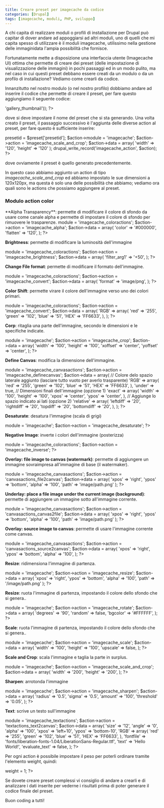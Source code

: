 ```yaml
---
title: Creare preset per imagecache da codice
categories: [Drupal]
tags: [imagecache, moduli, PHP, sviluppo]
---
```

A chi capita di realizzare moduli o profili di installazione per Drupal può capitar di dover andare ad appoggiarsi ad altri moduli, uno di quelli che mi capita spesso di utilizzare è il moduli imagecache, utilissimo nella gestione delle immaginidata l'ampia possibilità che fornisce.

Fortunatamente mette a disposizione una interfaccia utente (Imagecache UI) ottima che permette di creare dei preset (delle impostazione di visualizzazione delle immagini) in pochi passaggi ed in un modo pulito, ma nel caso in cui questi preset debbano essere creati da un modulo o da un profilo di installazione? Vediamo come crearli da codice.
<!--break-->
Innanzitutto nel nostro modulo (o nel nostro profilo) dobbiamo andare ad inserire il codice che permette di creare il preset, per fare questo aggiungiamo il seguente codice:
<?php
$preset = imagecache_preset_save(array('presetname' => 'gallery_thumbnail'));
?>
dove si deve impostare il nome del preset che si sta generando. Una volta creato il preset, il passaggio successivo è l'aggiunta delle diverse action al preset, per fare questo è sufficiente inserire:
<?php
$action->presetid = $preset['presetid'];
$action->module = 'imagecache';
$action->action = 'imagecache_scale_and_crop';
$action->data = array( 'width' => '120', 'height' => '120' );
drupal_write_record('imagecache_action', $action);
?>
dove ovviamente il preset è quello generato precedentemente.

In questo caso abbiamo aggiunto un action di tipo _imagecache_scale_and_crop_ ed abbiamo impostato le sue dimensioni a 120x120px, ma questa è solo una delle possibilità che abbiamo; vediamo ora quali sono le actions che possiamo aggiungere al preset.

<h3>Modulo action color</h3>
**Alpha Transparency**: permette di modificare il colore di sfondo da usare come canale alpha e permette di impostare il colore di sfondo per rimuovere le trasparenze.
<?php
$action->module = 'imagecache_coloractions';
$action->action = 'imagecache_alpha';
$action->data = array(
  'color' => '#000000',
  'flatten' => '120',
);
?>

**Brightness**: permette di modificare la luminosità dell'immagine
<?php
$action->module = 'imagecache_coloractions';
$action->action = 'imagecache_brightness';
$action->data = array(
  'filter_arg1' => '+50',
);
?>

**Change File format**: permette di modificare il formato dell'immagine.
<?php
$action->module = 'imagecache_coloractions';
$action->action = 'imagecache_convert';
$action->data = array(
  'format' => 'image/png',
);
?>

**Color Shift**: permette virare il colore dell'immagine verso uno dei colori primari.
<?php
$action->module = 'imagecache_coloractions';
$action->action = 'imagecache_convert';
$action->data = array(
  'RGB' => array(
    'red' => '255',
    'green' => '102',
    'blue' => '51',
    'HEX' => 'FF6633',
  ),
);
?>

**Corp**: ritaglia una parte dell'immagine, secondo le dimensioni e le specifiche indicate.
<?php
$action->module = 'imagecache';
$action->action = 'imagecache_crop';
$action->data = array(
  'width' =>  '100',
  'height' => '100',
  'xoffset' => 'center',
  'yoffset' => 'center',
);
?>

**Define Canvas**: modifica la dimensione dell'immagine.
<?php
$action->module = 'imagecache_canvasactions';
$action->action = 'imagecache_definecanvas';
$action->data = array(
  // Colore delo spazio laterale aggiunto (lasciare tutto vuoto per averlo trasparente)
  'RGB' => array(
    'red' => '255',
    'green' => '102',
    'blue' => '51',
    'HEX' => 'FF6633',
  ),
  'under' => true,
  // Dimensioni finali dell'immagine (opzione 1)
  'exact' => array(
    'width' => '100',
    'height' => '100',
    'xpos' => 'center',
    'ypos' => 'center',
  ),
  // Aggiunge lo spazio indicato ai lati (opzione 2)
  'relative' => array(
    'leftdiff' => '20',
    'rightdiff' => '20',
    'topdiff' => '20',
    'bottomdiff' => '20',
  ),
);
?>

**Desaturate**: desatura l'immagine (scala di grigi)
<?php
$action->module = 'imagecache';
$action->action = 'imagecache_desaturate';
?>

**Negative Image**: inverte i colori dell'immagine (posterizza)
<?php
$action->module = 'imagecache_coloractions';
$action->action = 'imagecache_inverse';
?>

**Overlay: file image to canvas (watermark)**: permette di aggiungere un immagine sovraimpresa all'immagine di base (il watermaker).
<?php
$action->module = 'imagecache_canvasactions';
$action->action = 'canvasactions_file2canvas';
$action->data = array(
  'xpos' => 'right',
  'ypos' => 'bottom',
  'alpha' => '100',
  'path' => 'image/path.png'
);
?>

**Underlay: place a file image under the current image (background)**: permette di aggiungere un immagine sotto all'immagine corrente.
<?php
$action->module = 'imagecache_canvasactions';
$action->action = 'canvasactions_canvas2file';
$action->data = array(
  'xpos' => 'right',
  'ypos' => 'bottom',
  'alpha' => '100',
  'path' => 'image/path.png'
);
?>

**Overlay: source image to canvas**: permette di usare l'immagine corrente come canvas.
<?php
$action->module = 'imagecache_canvasactions';
$action->action = 'canvasactions_source2canvas';
$action->data = array(
  'xpos' => 'right',
  'ypos' => 'bottom',
  'alpha' => '100',
);
?>

**Resize**: ridimensiona l'immagine di partenza.
<?php
$action->module = 'imagecache';
$action->action = 'imagecache_resize';
$action->data = array(
  'xpos' => 'right',
  'ypos' => 'bottom',
  'alpha' => '100',
  'path' => '/image/path.png'
);
?>

**Resize**: ruota l'immagine di partenza, impostando il colore dello sfondo che si genera..
<?php
$action->module = 'imagecache';
$action->action = 'imagecache_rotate';
$action->data = array(
  'degrees' => '90',
  'random' => false,
  'bgcolor' => '#FFFFFF',
);
?>

**Scale**: ruota l'immagine di partenza, impostando il colore dello sfondo che si genera..
<?php
$action->module = 'imagecache';
$action->action = 'imagecache_scale';
$action->data = array(
  'width' => '100',
  'height' => '100',
  'upscale' => false,
);
?>

**Scale and Crop**: scala l'immagine e taglia la parte in surplus.
<?php
$action->module = 'imagecache';
$action->action = 'imagecache_scale_and_crop';
$action->data = array(
  'width' => '200',
  'height' => '200',
);
?>

**Sharpen**: arrotonda l'immagine
<?php
$action->module = 'imagecache';
$action->action = 'imagecache_sharpen';
$action->data = array(
  'radius' => '0.5',
  'sigma' => '0.5',
  'amount' => '100',
  'threshold' => '0.05',
);
?>

**Text**: scrive un testo sull'immagine
<?php
$action->module = 'imagecache_textactions';
$action->action = 'textactions_text2canvas';
$action->data = array(
  'size' => '12',
  'angle' => '0',
  'alpha' => '100',
  'xpos' => 'left+10',
  'ypos' => 'bottom-10',
  'RGB' => array(
    'red' => '255',
    'green' => '102',
    'blue' => '51',
    'HEX' => 'FF6633',
  ),
  'fontfile' => 'fonts/liberation-fonts-1.04/LiberationSans-Regular.ttf',
  'text' => 'Hello World!',
  'evaluate_text' => false,
);
?>

Per ogni action è possibile impostare il peso per poterli ordinare tramite l'elemento weight, quindi:
<?php
$action->weight = 1;
?>

Se dovete creare preset complessi vi consiglio di andare a crearli e di analizzare i dati inserite per vederne i risultati prima di poter generare il codice finale del preset.

Buon coding a tutti!
